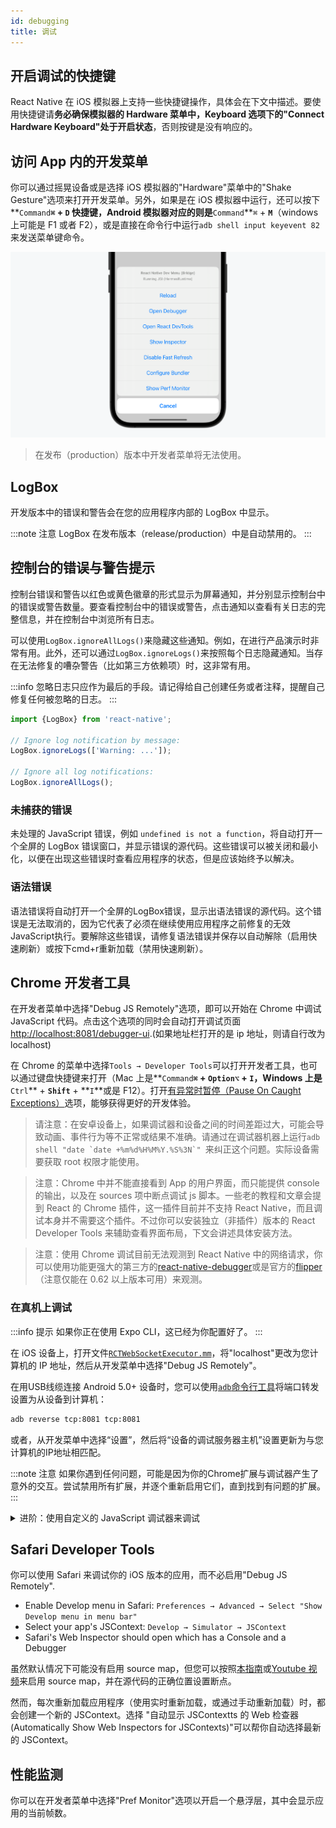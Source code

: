```yaml
---
id: debugging
title: 调试
---
```


## 开启调试的快捷键

React Native 在 iOS 模拟器上支持一些快捷键操作，具体会在下文中描述。要使用快捷键请**务必确保模拟器的 Hardware 菜单中，Keyboard 选项下的"Connect Hardware Keyboard"处于开启状态**，否则按键是没有响应的。

## 访问 App 内的开发菜单

你可以通过摇晃设备或是选择 iOS 模拟器的"Hardware"菜单中的"Shake Gesture"选项来打开开发菜单。另外，如果是在 iOS 模拟器中运行，还可以按下**`Command`**`⌘` + **`D`** 快捷键，Android 模拟器对应的则是**`Command`**`⌘` + **`M`**（windows 上可能是 F1 或者 F2），或是直接在命令行中运行`adb shell input keyevent 82`来发送菜单键命令。

![](assets/DevMenu.png)

> 在发布（production）版本中开发者菜单将无法使用。

## LogBox

开发版本中的错误和警告会在您的应用程序内部的 LogBox 中显示。

:::note 注意
LogBox 在发布版本（release/production）中是自动禁用的。
:::

## 控制台的错误与警告提示

控制台错误和警告以红色或黄色徽章的形式显示为屏幕通知，并分别显示控制台中的错误或警告数量。要查看控制台中的错误或警告，点击通知以查看有关日志的完整信息，并在控制台中浏览所有日志。

可以使用`LogBox.ignoreAllLogs()`来隐藏这些通知。例如，在进行产品演示时非常有用。此外，还可以通过`LogBox.ignoreLogs()`来按照每个日志隐藏通知。当存在无法修复的嘈杂警告（比如第三方依赖项）时，这非常有用。

:::info
忽略日志只应作为最后的手段。请记得给自己创建任务或者注释，提醒自己修复任何被忽略的日志。
:::

```jsx
import {LogBox} from 'react-native';

// Ignore log notification by message:
LogBox.ignoreLogs(['Warning: ...']);

// Ignore all log notifications:
LogBox.ignoreAllLogs();
```

### 未捕获的错误

未处理的 JavaScript 错误，例如 `undefined is not a function`，将自动打开一个全屏的 LogBox 错误窗口，并显示错误的源代码。这些错误可以被关闭和最小化，以便在出现这些错误时查看应用程序的状态，但是应该始终予以解决。

### 语法错误

语法错误将自动打开一个全屏的LogBox错误，显示出语法错误的源代码。这个错误是无法取消的，因为它代表了必须在继续使用应用程序之前修复的无效JavaScript执行。要解除这些错误，请修复语法错误并保存以自动解除（启用快速刷新）或按下cmd+r重新加载（禁用快速刷新）。

## Chrome 开发者工具

在开发者菜单中选择"Debug JS Remotely"选项，即可以开始在 Chrome 中调试 JavaScript 代码。点击这个选项的同时会自动打开调试页面 <http://localhost:8081/debugger-ui>.(如果地址栏打开的是 ip 地址，则请自行改为 localhost)

在 Chrome 的菜单中选择`Tools → Developer Tools`可以打开开发者工具，也可以通过键盘快捷键来打开（Mac 上是**`Command`**`⌘` + **`Option`**`⌥` + **`I`**，Windows 上是**`Ctrl`** + **`Shift`** + **`I`**或是 F12）。打开[有异常时暂停（Pause On Caught Exceptions）](http://stackoverflow.com/questions/2233339/javascript-is-there-a-way-to-get-chrome-to-break-on-all-errors/17324511#17324511)选项，能够获得更好的开发体验。

> 请注意：在安卓设备上，如果调试器和设备之间的时间差距过大，可能会导致动画、事件行为等不正常或结果不准确。请通过在调试器机器上运行``adb shell "date `date +%m%d%H%M%Y.%S%3N`" ``来纠正这个问题。实际设备需要获取 root 权限才能使用。

> 注意：Chrome 中并不能直接看到 App 的用户界面，而只能提供 console 的输出，以及在 sources 项中断点调试 js 脚本。一些老的教程和文章会提到 React 的 Chrome 插件，这一插件目前并不支持 React Native，而且调试本身并不需要这个插件。不过你可以安装独立（非插件）版本的 React Developer Tools 来辅助查看界面布局，下文会讲述具体安装方法。

> 注意：使用 Chrome 调试目前无法观测到 React Native 中的网络请求，你可以使用功能更强大的第三方的[react-native-debugger](https://github.com/jhen0409/react-native-debugger)或是官方的[flipper](https://fbflipper.com/)（注意仅能在 0.62 以上版本可用）来观测。

### 在真机上调试

:::info 提示
如果你正在使用 Expo CLI，这已经为你配置好了。
:::

<Tabs groupId="platform" defaultValue={constants.defaultPlatform} values={constants.platforms} className="pill-tabs">
<TabItem value="ios">

在 iOS 设备上，打开文件[`RCTWebSocketExecutor.mm`](https://github.com/facebook/react-native/blob/master/packages/react-native/React/CoreModules/RCTWebSocketExecutor.mm)，将"localhost"更改为您计算机的 IP 地址，然后从开发菜单中选择"Debug JS Remotely"。

</TabItem>
<TabItem value="android">

在用USB线缆连接 Android 5.0+ 设备时，您可以使用[`adb`命令行工具](http://developer.android.com/tools/help/adb.html)将端口转发设置为从设备到计算机：

```sh
adb reverse tcp:8081 tcp:8081
```

或者，从开发菜单中选择“设置”，然后将“设备的调试服务器主机”设置更新为与您计算机的IP地址相匹配。

</TabItem>
</Tabs>

:::note 注意
如果你遇到任何问题，可能是因为你的Chrome扩展与调试器产生了意外的交互。尝试禁用所有扩展，并逐个重新启用它们，直到找到有问题的扩展。
:::

<details>
<summary>进阶：使用自定义的 JavaScript 调试器来调试</summary>

如果想用其他的 JavaScript 调试器来代替 Chrome，可以设置一个名为`REACT_DEBUGGER`的环境变量，其值为启动自定义调试器的命令。调试的流程依然是从开发者菜单中的"Debug JS Remotely"选项开始。

被指定的调试器需要知道项目所在的目录（可以一次传递多个目录参数，以空格隔开）。例如，如果你设定了`REACT_DEBUGGER="node /某个路径/launchDebugger.js --port 2345 --type ReactNative"`，那么启动调试器的命令就应该是`node /某个路径/launchDebugger.js --port 2345 --type ReactNative /某个路径/你的RN项目目录`。

:::note 注意
以这种方式执行的调试器最好是一个短进程（short-lived processes），同时最好也不要有超过 200k 的文字输出。
:::

</details>

## Safari Developer Tools

你可以使用 Safari 来调试你的 iOS 版本的应用，而不必启用"Debug JS Remotely".

- Enable Develop menu in Safari: `Preferences → Advanced → Select "Show Develop menu in menu bar"`
- Select your app's JSContext: `Develop → Simulator → JSContext`
- Safari's Web Inspector should open which has a Console and a Debugger

虽然默认情况下可能没有启用 source map，但您可以按照[本指南](http://blog.nparashuram.com/2019/10/debugging-react-native-ios-apps-with.html)或[Youtube 视频](https://www.youtube.com/watch?v=GrGqIIz51k4)来启用 source map，并在源代码的正确位置设置断点。

然而，每次重新加载应用程序（使用实时重新加载，或通过手动重新加载）时，都会创建一个新的 JSContext。选择 "自动显示 JSContextts 的 Web 检查器(Automatically Show Web Inspectors for JSContexts)"可以帮你自动选择最新的 JSContext。

## 性能监测

你可以在开发者菜单中选择"Pref Monitor"选项以开启一个悬浮层，其中会显示应用的当前帧数。

